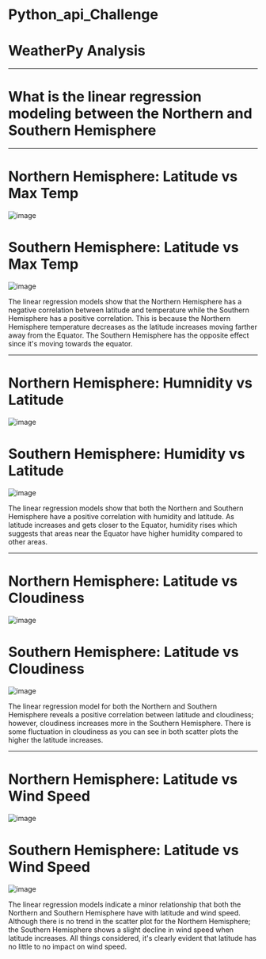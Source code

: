 # Python_api_Challenge

# WeatherPy Analysis
--------------------------------------------------------------------------------------
# What is the linear regression modeling between the Northern and Southern Hemisphere
--------------------------------------------------------------------------------------

# Northern Hemisphere: Latitude vs Max Temp
![image](https://github.com/user-attachments/assets/b21cd7f0-750f-48b3-8975-44c81904dbab)



# Southern Hemisphere: Latitude vs Max Temp
![image](https://github.com/user-attachments/assets/3d2c9613-ed20-4a1b-a688-2460dabdecdd)


The linear regression models show that the Northern Hemisphere has a negative correlation between latitude and temperature while the Southern Hemisphere has a positive correlation. This is because the Northern Hemisphere temperature decreases as the latitude increases moving farther away from the Equator. The Southern Hemisphere has the opposite effect since it's moving towards the equator.

--------------------------------------------------------------------------------------

# Northern Hemisphere: Humnidity vs Latitude
![image](https://github.com/user-attachments/assets/7da99fe9-8294-417d-8a69-73ece65d0160)



# Southern Hemisphere: Humidity vs Latitude
![image](https://github.com/user-attachments/assets/78e03297-c707-4d51-aab8-6f1d0d293a01)


The linear regression models show that both the Northern and Southern Hemisphere have a positive correlation with humidity and latitude. As latitude increases and gets closer to the Equator, humidity rises which suggests that areas near the Equator have higher humidity compared to other areas.



--------------------------------------------------------------------------------------

# Northern Hemisphere: Latitude vs Cloudiness
![image](https://github.com/user-attachments/assets/25991b82-3b12-426a-890c-2ca8cfe8a121)



# Southern Hemisphere: Latitude vs Cloudiness
![image](https://github.com/user-attachments/assets/b5478ed4-91fb-4d31-8b9a-8b746c1a0aaf)


The linear regression model for both the Northern and Southern Hemisphere reveals a positive correlation between latitude and cloudiness; however, cloudiness increases more in the Southern Hemisphere. There is some fluctuation in cloudiness as you can see in both scatter plots the higher the latitude increases.



--------------------------------------------------------------------------------------

# Northern Hemisphere: Latitude vs Wind Speed
![image](https://github.com/user-attachments/assets/172d9aa6-df00-40be-9c14-b94b4eae8f7f)


# Southern Hemisphere: Latitude vs Wind Speed
![image](https://github.com/user-attachments/assets/98a7763d-a1a7-42f9-a8d8-c72524f17db8)



The linear regression models indicate a minor relationship that both the Northern and Southern Hemisphere have with latitude and wind speed. Although there is no trend in the scatter plot for the Northern Hemisphere; the Southern Hemisphere shows a slight decline in wind speed when latitude increases. All things considered, it's clearly evident that latitude has no little to no impact on wind speed.
